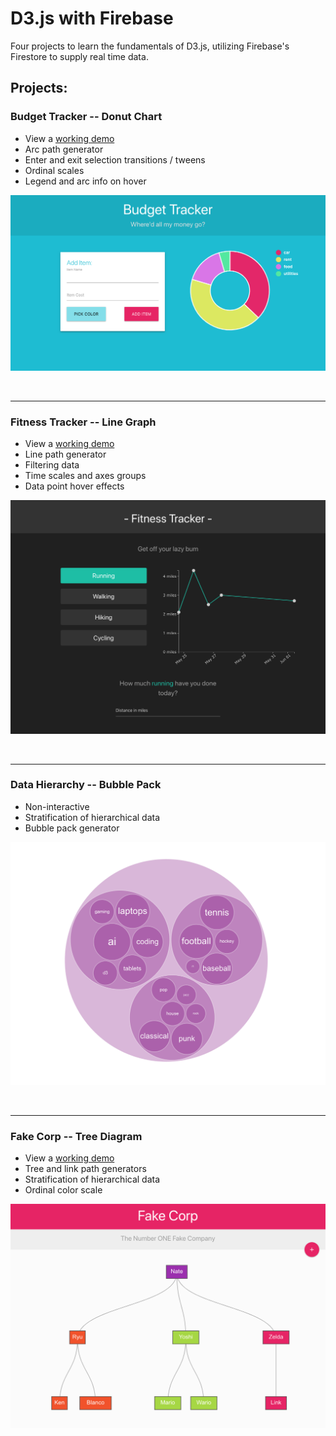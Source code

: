# D3.js with Firebase

Four projects to learn the fundamentals of D3.js, utilizing Firebase's Firestore
to supply real time data.

## Projects:

### Budget Tracker -- Donut Chart

- View a [working demo](https://donut-chart-nds.netlify.com/)
- Arc path generator
- Enter and exit selection transitions / tweens
- Ordinal scales
- Legend and arc info on hover

![donut-chart](./images/donut-chart.png)

<br>

---

### Fitness Tracker -- Line Graph

- View a [working demo](https://line-graph-nds.netlify.com/)
- Line path generator
- Filtering data
- Time scales and axes groups
- Data point hover effects

![line-graph](./images/line-graph.png)

<br>

---

### Data Hierarchy -- Bubble Pack

- Non-interactive
- Stratification of hierarchical data
- Bubble pack generator

![bubble-pack](./images/bubble-pack.png)

<br>

---

### Fake Corp -- Tree Diagram

- View a [working demo](https://tree-diagram-nds.netlify.com/)
- Tree and link path generators
- Stratification of hierarchical data
- Ordinal color scale

![tree-diagram](./images/tree-diagram.png)

